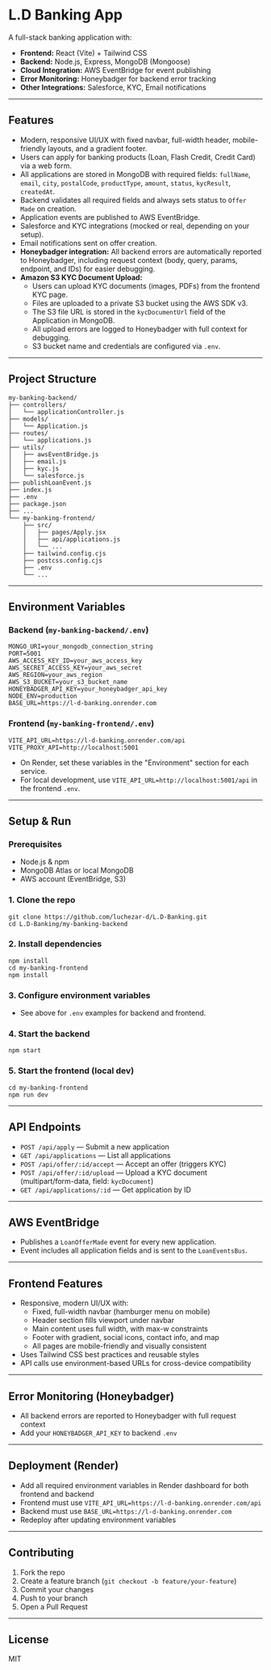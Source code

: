 # L.D Banking App

A full-stack banking application with:
- **Frontend:** React (Vite) + Tailwind CSS
- **Backend:** Node.js, Express, MongoDB (Mongoose)
- **Cloud Integration:** AWS EventBridge for event publishing
- **Error Monitoring:** Honeybadger for backend error tracking
- **Other Integrations:** Salesforce, KYC, Email notifications

---

## Features
- Modern, responsive UI/UX with fixed navbar, full-width header, mobile-friendly layouts, and a gradient footer.
- Users can apply for banking products (Loan, Flash Credit, Credit Card) via a web form.
- All applications are stored in MongoDB with required fields: `fullName`, `email`, `city`, `postalCode`, `productType`, `amount`, `status`, `kycResult`, `createdAt`.
- Backend validates all required fields and always sets status to `Offer Made` on creation.
- Application events are published to AWS EventBridge.
- Salesforce and KYC integrations (mocked or real, depending on your setup).
- Email notifications sent on offer creation.
- **Honeybadger integration:** All backend errors are automatically reported to Honeybadger, including request context (body, query, params, endpoint, and IDs) for easier debugging.
- **Amazon S3 KYC Document Upload:**
    - Users can upload KYC documents (images, PDFs) from the frontend KYC page.
    - Files are uploaded to a private S3 bucket using the AWS SDK v3.
    - The S3 file URL is stored in the `kycDocumentUrl` field of the Application in MongoDB.
    - All upload errors are logged to Honeybadger with full context for debugging.
    - S3 bucket name and credentials are configured via `.env`.

---

## Project Structure
```
my-banking-backend/
├── controllers/
│   └── applicationController.js
├── models/
│   └── Application.js
├── routes/
│   └── applications.js
├── utils/
│   ├── awsEventBridge.js
│   ├── email.js
│   ├── kyc.js
│   └── salesforce.js
├── publishLoanEvent.js
├── index.js
├── .env
├── package.json
├── ...
└── my-banking-frontend/
    ├── src/
    │   ├── pages/Apply.jsx
    │   ├── api/applications.js
    │   └── ...
    ├── tailwind.config.cjs
    ├── postcss.config.cjs
    ├── .env
    └── ...
```

---

## Environment Variables

### Backend (`my-banking-backend/.env`)
```
MONGO_URI=your_mongodb_connection_string
PORT=5001
AWS_ACCESS_KEY_ID=your_aws_access_key
AWS_SECRET_ACCESS_KEY=your_aws_secret
AWS_REGION=your_aws_region
AWS_S3_BUCKET=your_s3_bucket_name
HONEYBADGER_API_KEY=your_honeybadger_api_key
NODE_ENV=production
BASE_URL=https://l-d-banking.onrender.com
```

### Frontend (`my-banking-frontend/.env`)
```
VITE_API_URL=https://l-d-banking.onrender.com/api
VITE_PROXY_API=http://localhost:5001
```

- On Render, set these variables in the "Environment" section for each service.
- For local development, use `VITE_API_URL=http://localhost:5001/api` in the frontend `.env`.

---

## Setup & Run

### Prerequisites
- Node.js & npm
- MongoDB Atlas or local MongoDB
- AWS account (EventBridge, S3)

### 1. Clone the repo
```
git clone https://github.com/luchezar-d/L.D-Banking.git
cd L.D-Banking/my-banking-backend
```

### 2. Install dependencies
```
npm install
cd my-banking-frontend
npm install
```

### 3. Configure environment variables
- See above for `.env` examples for backend and frontend.

### 4. Start the backend
```
npm start
```

### 5. Start the frontend (local dev)
```
cd my-banking-frontend
npm run dev
```

---

## API Endpoints
- `POST /api/apply` — Submit a new application
- `GET /api/applications` — List all applications
- `POST /api/offer/:id/accept` — Accept an offer (triggers KYC)
- `POST /api/offer/:id/upload` — Upload a KYC document (multipart/form-data, field: `kycDocument`)
- `GET /api/applications/:id` — Get application by ID

---

## AWS EventBridge
- Publishes a `LoanOfferMade` event for every new application.
- Event includes all application fields and is sent to the `LoanEventsBus`.

---

## Frontend Features
- Responsive, modern UI/UX with:
  - Fixed, full-width navbar (hamburger menu on mobile)
  - Header section fills viewport under navbar
  - Main content uses full width, with max-w constraints
  - Footer with gradient, social icons, contact info, and map
  - All pages are mobile-friendly and visually consistent
- Uses Tailwind CSS best practices and reusable styles
- API calls use environment-based URLs for cross-device compatibility

---

## Error Monitoring (Honeybadger)
- All backend errors are reported to Honeybadger with full request context
- Add your `HONEYBADGER_API_KEY` to backend `.env`

---

## Deployment (Render)
- Add all required environment variables in Render dashboard for both frontend and backend
- Frontend must use `VITE_API_URL=https://l-d-banking.onrender.com/api`
- Backend must use `BASE_URL=https://l-d-banking.onrender.com`
- Redeploy after updating environment variables

---

## Contributing
1. Fork the repo
2. Create a feature branch (`git checkout -b feature/your-feature`)
3. Commit your changes
4. Push to your branch
5. Open a Pull Request

---

## License
MIT
